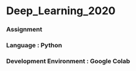 # Deep_Learning_2020

### Assignment
### Language : Python
### Development Environment : Google Colab

